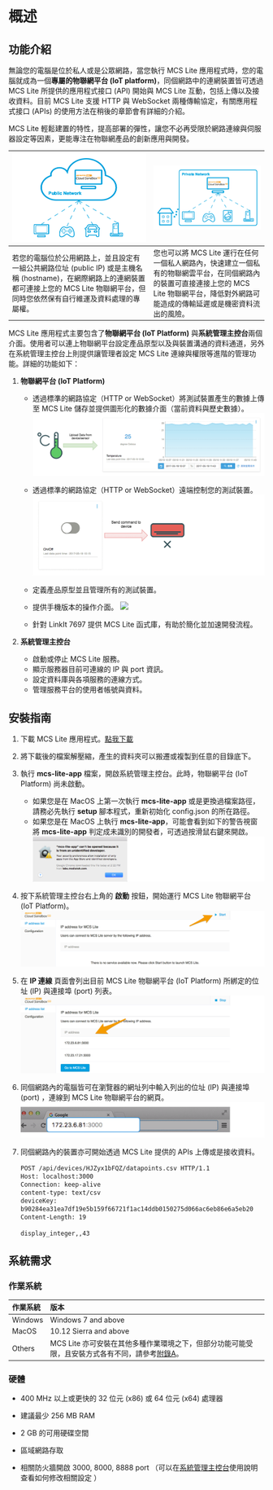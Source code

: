 # 概述

## 功能介紹

無論您的電腦是位於私人或是公眾網路，當您執行 MCS Lite 應用程式時，您的電腦就成為一個**專屬的物聯網平台 (IoT platform)**，同個網路中的連網裝置皆可透過 MCS Lite 所提供的應用程式接口 (API) 開始與 MCS Lite 互動，包括上傳以及接收資料。目前 MCS Lite 支援 HTTP 與 WebSocket 兩種傳輸協定，有關應用程式接口 (APIs) 的使用方法在稍後的章節會有詳細的介紹。

MCS Lite 輕鬆建置的特性，提高部署的彈性，讓您不必再受限於網路連線與伺服器設定等因素，更能專注在物聯網產品的創新應用與開發。

|![](../../assets/public_network.png)|![](../../assets/private_network.png)|
|---|---|
|若您的電腦位於公用網路上，並且設定有一組公共網路位址 (public IP) 或是主機名稱 (hostname)，在網際網路上的連網裝置都可連接上您的 MCS Lite 物聯網平台，但同時您依然保有自行維運及資料處理的專屬權。|您也可以將 MCS Lite 運行在任何一個私人網路內，快速建立一個私有的物聯網雲平台，在同個網路內的裝置可直接連接上您的 MCS Lite 物聯網平台，降低對外網路可能造成的傳輸延遲或是機密資料流出的風險。|

MCS Lite 應用程式主要包含了**物聯網平台 (IoT Platform)** 與**系統管理主控台**兩個介面。使用者可以連上物聯網平台設定產品原型以及與裝置溝通的資料通道，另外在系統管理主控台上則提供讓管理者設定 MCS Lite 連線與權限等進階的管理功能。詳細的功能如下：

1. **物聯網平台 (IoT Platform)**

   * 透過標準的網路協定（HTTP or WebSocket）將測試裝置產生的數據上傳至 MCS Lite 儲存並提供圖形化的數據介面（當前資料與歷史數據）。
![](../../assets/mcs_lite_data_upload.png)
   
   * 透過標準的網路協定（HTTP or WebSocket）遠端控制您的測試裝置。
![](../../assets/mcs_lite_remote_control_onoff.gif)

   * 定義產品原型並且管理所有的測試裝置。

   * 提供手機版本的操作介面。
 ![](../../assets/mcs_lite_mobile_view.gif)

   * 針對 LinkIt 7697 提供 MCS Lite 函式庫，有助於簡化並加速開發流程。

2. **系統管理主控台**

	* 啟動或停止 MCS Lite 服務。
   * 顯示服務器目前可連線的 IP 與 port 資訊。
   * 設定資料庫與各項服務的連線方式。
   * 管理服務平台的使用者帳號與資料。

## 安裝指南

1. 下載 MCS Lite 應用程式。[點我下載](https://github.com/MCS-Lite/mcs-lite-app/releases)
2. 將下載後的檔案解壓縮，產生的資料夾可以搬遷或複製到任意的目錄底下。
3. 執行 **mcs-lite-app** 檔案，開啟系統管理主控台。此時，物聯網平台 (IoT Platform) 尚未啟動。

   * 如果您是在 MacOS 上第一次執行 **mcs-lite-app** 或是更換過檔案路徑，請務必先執行 **setup** 腳本程式，重新初始化 config.json 的所在路徑。
   * 如果您是在 MacOS 上執行 **mcs-lite-app**，可能會看到如下的警告視窗將 **mcs-lite-app** 判定成未識別的開發者，可透過按滑鼠右鍵來開啟。  
     ![](../../assets/unknown_warning.png)

4. 按下系統管理主控台右上角的 **啟動** 按鈕，開始運行 MCS Lite 物聯網平台 (IoT Platform)。
	 ![](../../assets/mcs_lite_start_service.png)
	 
5. 在 **IP 連線** 頁面會列出目前 MCS Lite 物聯網平台 (IoT Platform) 所綁定的位址 (IP) 與連接埠 (port) 列表。
	![](../../assets/mcs_lite_ip_list.png)
	
6. 同個網路內的電腦皆可在瀏覽器的網址列中輸入列出的位址 (IP) 與連接埠 (port) ，連線到 MCS Lite 物聯網平台的網頁。
   ![](../../assets/mcs_lite_url.png)
   
7. 同個網路內的裝置亦可開始透過 MCS Lite 提供的 APIs 上傳或是接收資料。

	```
	POST /api/devices/HJZyx1bFQZ/datapoints.csv HTTP/1.1
	Host: localhost:3000
	Connection: keep-alive
	content-type: text/csv
	deviceKey: b90284ea31ea7df19e5b159f66721f1ac14ddb0150275d066ac6eb86e6a5eb20
	Content-Length: 19

	display_integer,,43
	```

## 系統需求

### 作業系統

| **作業系統** | **版本** |
| :--- | :--- |
| Windows | Windows 7 and above |
| MacOS | 10.12 Sierra and above |
| Others | MCS Lite 亦可安裝在其他多種作業環境之下，但部分功能可能受限，且安裝方式各有不同，請參考[附錄A](/mcs_lite_platform.md)。 |

### 硬體

* 400 MHz 以上或更快的 32 位元 \(x86\) 或 64 位元 \(x64\) 處理器

* 建議最少 256 MB RAM

* 2 GB 的可用硬碟空間

* 區域網路存取

* 相關防火牆開啟 3000, 8000, 8888 port （可以在[系統管理主控台](/mcs_lite_usage/mcs_lite_admin_usage.md)使用說明查看如何修改相關設定 ）
